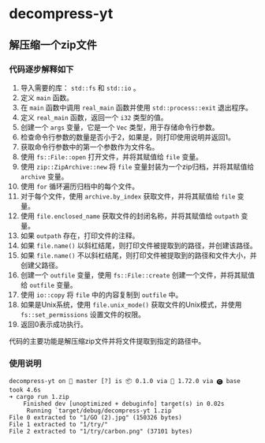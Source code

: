 # decompress-yt

## 解压缩一个zip文件

### 代码逐步解释如下

1. 导入需要的库： `std::fs` 和 `std::io` 。
2. 定义 `main` 函数。
3. 在 `main` 函数中调用 `real_main` 函数并使用 `std::process::exit` 退出程序。
4. 定义 `real_main` 函数，返回一个 `i32` 类型的值。
5. 创建一个 `args` 变量，它是一个 `Vec` 类型，用于存储命令行参数。
6. 检查命令行参数的数量是否小于2，如果是，则打印使用说明并返回1。
7. 获取命令行参数中的第一个参数作为文件名。
8. 使用 `fs::File::open` 打开文件，并将其赋值给 `file` 变量。
9. 使用 `zip::ZipArchive::new` 将 `file` 变量封装为一个zip归档，并将其赋值给 `archive` 变量。
10. 使用 `for` 循环遍历归档中的每个文件。
11. 对于每个文件，使用 `archive.by_index` 获取文件，并将其赋值给 `file` 变量。
12. 使用 `file.enclosed_name` 获取文件的封闭名称，并将其赋值给 `outpath` 变量。
13. 如果 `outpath` 存在，打印文件的注释。
14. 如果 `file.name()` 以斜杠结尾，则打印文件被提取到的路径，并创建该路径。
15. 如果 `file.name()` 不以斜杠结尾，则打印文件被提取到的路径和文件大小，并创建父路径。
16. 创建一个 `outfile` 变量，使用 `fs::File::create` 创建一个文件，并将其赋值给 `outfile` 变量。
17. 使用 `io::copy` 将 `file` 中的内容复制到 `outfile` 中。
18. 如果是Unix系统，使用 `file.unix_mode()` 获取文件的Unix模式，并使用 `fs::set_permissions` 设置文件的权限。
19. 返回0表示成功执行。

代码的主要功能是解压缩zip文件并将文件提取到指定的路径中。

### 使用说明

```shell
decompress-yt on  master [?] is 📦 0.1.0 via 🦀 1.72.0 via 🅒 base took 4.6s 
➜ cargo run 1.zip                   
    Finished dev [unoptimized + debuginfo] target(s) in 0.02s
     Running `target/debug/decompress-yt 1.zip`
File 0 extracted to "1/GO (2).jpg" (150326 bytes)
File 1 extracted to "1/try/"
File 2 extracted to "1/try/carbon.png" (37101 bytes)
